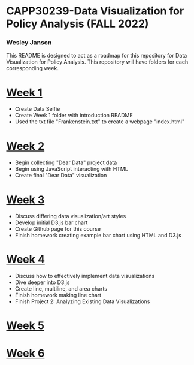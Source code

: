 # CAPP30239-Data Visualization for Policy Analysis (FALL 2022)
### Wesley Janson

This README is designed to act as a roadmap for this repository for Data Visualization for Policy Analysis. This 
repository will have folders for each corresponding week.

# [Week 1](https://wesley-janson.github.io/CAPP30239_FA22/week_01)
* Create Data Selfie
* Create Week 1 folder with introduction README 
* Used the txt file "Frankenstein.txt" to create a webpage "index.html"

# [Week 2](https://github.com/Wesley-Janson/CAPP30239_FA22/tree/main/week_02)
* Begin collecting "Dear Data" project data
* Begin using JavaScript interacting with HTML
* Create final "Dear Data" visualization

# [Week 3](https://wesley-janson.github.io/CAPP30239_FA22/week_03)
* Discuss differing data visualization/art styles
* Develop initial D3.js bar chart
* Create Github page for this course
* Finish homework creating example bar chart using HTML and D3.js

# [Week 4](https://wesley-janson.github.io/CAPP30239_FA22/week_04)
* Discuss how to effectively implement data visualizations
* Dive deeper into D3.js
* Create line, multiline, and area charts
* Finish homework making line chart
* Finish Project 2: Analyzing Existing Data Visualizations

# [Week 5](https://wesley-janson.github.io/CAPP30239_FA22/week_05)


# [Week 6](https://wesley-janson.github.io/CAPP30239_FA22/week_06)